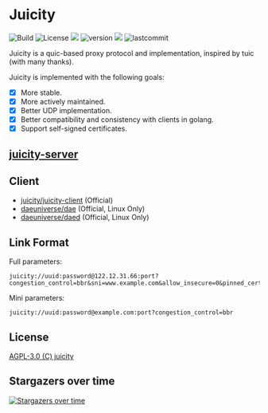 # Juicity

<p align="left">
    <img src="https://github.com/juicity/juicity/actions/workflows/build.yml/badge.svg" alt="Build"/>
    <img src="https://custom-icon-badges.herokuapp.com/github/license/juicity/juicity?logo=law&color=blue" alt="License"/>
    <img src="https://hits.seeyoufarm.com/api/count/incr/badge.svg?url=https%3A%2F%2Fgithub.com%2Fjuicity%2Fjuicity&count_bg=%23493DC8&title_bg=%23555555&icon=&icon_color=%23E7E7E7&title=hits&edge_flat=false"/>
    <img src="https://custom-icon-badges.herokuapp.com/github/v/release/juicity/juicity?logo=rocket" alt="version">
    <img src="https://custom-icon-badges.herokuapp.com/github/issues-pr-closed/juicity/juicity?color=purple&logo=git-pull-request&logoColor=white"/>
    <img src="https://custom-icon-badges.herokuapp.com/github/last-commit/juicity/juicity?logo=history&logoColor=white" alt="lastcommit"/>
</p>

Juicity is a quic-based proxy protocol and implementation, inspired by tuic (with many thanks).

Juicity is implemented with the following goals:

- [x] More stable.
- [x] More actively maintained.
- [x] Better UDP implementation.
- [x] Better compatibility and consistency with clients in golang.
- [x] Support self-signed certificates.

## [juicity-server](cmd/server/README.md)

## Client

- [juicity/juicity-client](cmd/client/README.md) (Official)
- [daeuniverse/dae](https://github.com/daeuniverse/dae) (Official, Linux Only)
- [daeuniverse/daed](https://github.com/daeuniverse/daed) (Official, Linux Only)

## Link Format

Full parameters:

```shell
juicity://uuid:password@122.12.31.66:port?congestion_control=bbr&sni=www.example.com&allow_insecure=0&pinned_certchain_sha256=CERT_HASH
```

Mini parameters:

```shell
juicity://uuid:password@example.com:port?congestion_control=bbr
```

## License

[AGPL-3.0 (C) juicity](https://github.com/juicity/juicity/blob/main/LICENSE)

## Stargazers over time

[![Stargazers over time](https://starchart.cc/juicity/juicity.svg)](https://starchart.cc/juicity/juicity)
